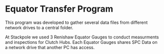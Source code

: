 # Equator Transfer Program
This program was developed to gather several data files from different network drives to a central folder. 

At Stackpole we used 3 Renishaw Equator Gauges to conduct measurments and inspections for Clutch Hubs. Each Equator Gauges shares SPC Data on a network drive that another PC has access. 
